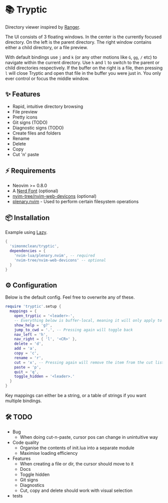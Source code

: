 # 📚 Tryptic

Directory viewer inspired by [Ranger](https://github.com/ranger/ranger).

The UI consists of 3 floating windows. In the center is the currently focused directory. On the left is the parent directory.
The right window contains either a child directory, or a file preview.

With default bindings use `j` and `k` (or any other motions like `G`,  `gg`, `/` etc) to navigate within the current directory.
Use `h` and `l` to switch to the parent or child directories respectively.
If the buffer on the right is a file, then pressing `l` will close Tryptic and open that file in the buffer you were just in.
You only ever control or focus the middle window.

## ✨ Features

- Rapid, intuitive directory browsing
- File preview
- Pretty icons
- Git signs (TODO)
- Diagnostic signs (TODO)
- Create files and folders
- Rename
- Delete
- Copy
- Cut 'n' paste

## ⚡️ Requirements

- Neovim >= 0.8.0
- A [Nerd Font](https://www.nerdfonts.com/) (optional)
- [nvim-tree/nvim-web-devicons](https://github.com/nvim-tree/nvim-web-devicons) (optional)
- [plenary.nvim](https://github.com/nvim-lua/plenary.nvim/tree/master) - Used to perform certain filesystem operations

## 📦 Installation

Example using [Lazy](https://github.com/folke/lazy.nvim).

```lua
{
  'simonmclean/tryptic',
  dependencies = {
    'nvim-lua/plenary.nvim', -- required
    'nvim-tree/nvim-web-devicons' -- optional
  }
}
```

## ⚙️ Configuration

Below is the default config. Feel free to overwrite any of these.

```lua
require 'tryptic'.setup {
  mappings = {
    open_tryptic = '<leader>-',
    -- Everything below is buffer-local, meaning it will only apply to Tryptic windows
    show_help = 'g?',
    jump_to_cwd = '.', -- Pressing again will toggle back
    nav_left = 'h',
    nav_right = { 'l', '<CR>' },
    delete = 'd',
    add = 'a',
    copy = 'c',
    rename = 'r',
    cut = 'x', -- Pressing again will remove the item from the cut list
    paste = 'p',
    quit = 'q',
    toggle_hidden = '<leader>.'
  }
}
```

Key mappings can either be a string, or a table of strings if you want multiple bindings.

## 🛠️ TODO
- Bug
    - When doing cut-n-paste, cursor pos can change in unintuitive way
- Code quality
    - Organise the contents of init.lua into a separate module
    - Maximise loading efficiency
- Features
    - When creating a file or dir, the cursor should move to it
    - Docs
    - Toggle hidden
    - Git signs
    - Diagnostics
    - Cut, copy and delete should work with visual selection
- tests
